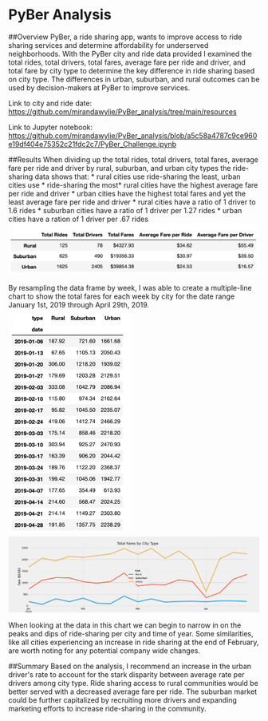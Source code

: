 # PyBer Analysis

##Overview
PyBer, a ride sharing app, wants to improve access to ride sharing services and determine affordability for underserved neighborhoods. With the PyBer city and ride data provided I examined the total rides, total drivers, total fares, average fare per ride and driver, and total fare by city type to determine the key difference in ride sharing based on city type. The differences in urban, suburban, and rural outcomes can be used by decision-makers at PyBer to improve services.

Link to city and ride date: https://github.com/mirandawylie/PyBer_analysis/tree/main/resources

Link to Jupyter notebook: https://github.com/mirandawylie/PyBer_analysis/blob/a5c58a4787c9ce960e19df404e75352c21fdc2c7/PyBer_Challenge.ipynb

##Results
When dividing up the total rides, total drivers, total fares, average fare per ride and driver by rural, suburban, and urban city types the ride-sharing data shows that:
    * rural cities use ride-sharing the least, urban cities use 
    * ride-sharing the most* rural cities have the highest average fare per ride and driver
    * urban cities have the highest total fares and yet the least average fare per ride and driver
    * rural cities have a ratio of 1 driver to 1.6 rides
    * suburban cities have a ratio of 1 driver per 1.27 rides
    * urban cities have a ration of 1 driver per .67 rides
![PyBer_dataframe_bycity.png](analysis/PyBer_dataframe_bycity.png)

By resampling the data frame by week, I was able to create a multiple-line chart to show the total fares for each week by city for the date range January 1st, 2019 through April 29th, 2019.
![PyBer_fare_byweek.png](analysis/PyBer_fare_byweek.png)
![PyBer_fare_summary.png](analysis/PyBer_fare_summary.png)

When looking at the data in this chart we can begin to narrow in on the peaks and dips of ride-sharing per city and time of year. Some similarities, like all cities experiencing an increase in ride sharing at the end of February, are worth noting for any potential company wide changes.

##Summary
Based on the analysis, I recommend an increase in the urban driver's rate to account for the stark disparity between average rate per drivers among city type. Ride sharing access to rural communities would be better served with a decreased average fare per ride. The suburban market could be further capitalized by recruiting more drivers and expanding marketing efforts to increase ride-sharing in the community.